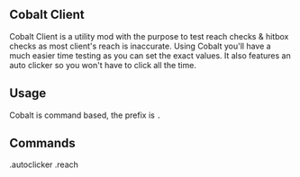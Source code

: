 ## Cobalt Client
Cobalt Client is a utility mod with the purpose to test reach checks & hitbox checks as most client's reach is inaccurate. Using Cobalt you'll have a much easier time testing as you can set the exact values. It also features an auto clicker so you won't have to click all the time. 

## Usage
Cobalt is command based, the prefix is `.`

## Commands
.autoclicker
.reach